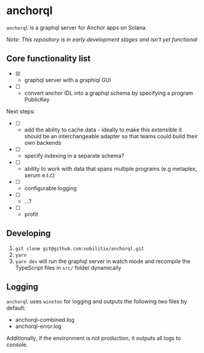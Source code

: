 # anchorql

`anchorql` is a graphql server for Anchor apps on Solana.

*Note: This repository is in early development stages and isn't yet functional*

## Core functionality list
- [x] - graphql server with a graphiql GUI
- [ ] - convert anchor IDL into a graphql schema by specifying a program PublicKey

Next steps:
- [ ] - add the ability to cache data - ideally to make this extensible it should be an interchangeable adapter so that teams could build their own backends
- [ ] - specify indexing in a separate schema?
- [ ] - ability to work with data that spans multiple programs (e.g metaplex, serum e.t.c)
- [ ] - configurable logging
- [ ] - ...?
- [ ] - profit

## Developing
1. `git clone git@github.com:nobilitix/anchorql.git`
2. `yarn`
3. `yarn dev` will run the graphql server in watch mode and recompile the TypeScript files in `src/` folder dynamically

## Logging
`anchorql` uses `winston` for logging and outputs the following two files by default:
- anchorql-combined.log
- anchorql-error.log

Additionally, if the environment is not production, it outputs all logs to console.